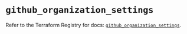# `github_organization_settings`

Refer to the Terraform Registry for docs: [`github_organization_settings`](https://registry.terraform.io/providers/integrations/github/6.0.0/docs/resources/organization_settings).
